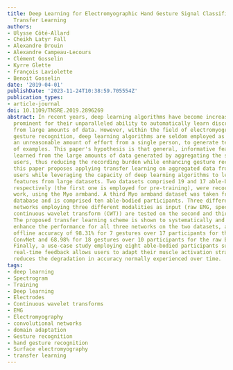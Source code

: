 ```yaml
---
title: Deep Learning for Electromyographic Hand Gesture Signal Classification Using
  Transfer Learning
authors:
- Ulysse Côté-Allard
- Cheikh Latyr Fall
- Alexandre Drouin
- Alexandre Campeau-Lecours
- Clément Gosselin
- Kyrre Glette
- François Laviolette
- Benoit Gosselin
date: '2019-04-01'
publishDate: '2023-11-24T10:38:59.705554Z'
publication_types:
- article-journal
doi: 10.1109/TNSRE.2019.2896269
abstract: In recent years, deep learning algorithms have become increasingly more
  prominent for their unparalleled ability to automatically learn discriminant features
  from large amounts of data. However, within the field of electromyography-based
  gesture recognition, deep learning algorithms are seldom employed as they require
  an unreasonable amount of effort from a single person, to generate tens of thousands
  of examples. This paper's hypothesis is that general, informative features can be
  learned from the large amounts of data generated by aggregating the signals of multiple
  users, thus reducing the recording burden while enhancing gesture recognition. Consequently,
  this paper proposes applying transfer learning on aggregated data from multiple
  users while leveraging the capacity of deep learning algorithms to learn discriminant
  features from large datasets. Two datasets comprised 19 and 17 able-bodied participants,
  respectively (the first one is employed for pre-training), were recorded for this
  work, using the Myo armband. A third Myo armband dataset was taken from the NinaPro
  database and is comprised ten able-bodied participants. Three different deep learning
  networks employing three different modalities as input (raw EMG, spectrograms, and
  continuous wavelet transform (CWT)) are tested on the second and third dataset.
  The proposed transfer learning scheme is shown to systematically and significantly
  enhance the performance for all three networks on the two datasets, achieving an
  offline accuracy of 98.31% for 7 gestures over 17 participants for the CWT-based
  ConvNet and 68.98% for 18 gestures over 10 participants for the raw EMG-based ConvNet.
  Finally, a use-case study employing eight able-bodied participants suggests that
  real-time feedback allows users to adapt their muscle activation strategy which
  reduces the degradation in accuracy normally experienced over time.
tags:
- deep learning
- Spectrogram
- Training
- Deep learning
- Electrodes
- Continuous wavelet transforms
- EMG
- Electromyography
- convolutional networks
- domain adaptation
- Gesture recognition
- hand gesture recognition
- Surface electromyography
- transfer learning
---
```

